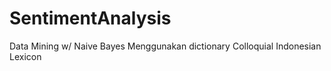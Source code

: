 # SentimentAnalysis
Data Mining w/ Naive Bayes
Menggunakan dictionary Colloquial Indonesian Lexicon
